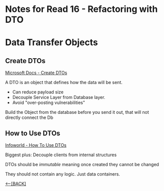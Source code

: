# Notes for Read 16 - Refactoring with DTO
# Data Transfer Objects

## Create DTOs 
[Microsoft Docs - Create DTOs](https://docs.microsoft.com/en-us/aspnet/web-api/overview/data/using-web-api-with-entity-framework/part-5)

A DTO is an object that defines how the data will be sent.

+ Can reduce payload size
+ Decouple Service Layer from Database layer.
+ Avoid "over-posting vulnerabilities"

Build the Object from the database before you send it out, that will not directly connect the Db

## How to Use DTOs
[Infoworld - How To Use DTOs](https://www.infoworld.com/article/3562271/how-to-use-data-transfer-objects-in-aspnet-core-31.html)

Biggest plus: Decouple clients from internal structures

DTOs should be *immutable* meaning once created they cannot be changed

They should not contain any logic.  Just data containers.


[&lt;--&#91;BACK&#93;](/README.md)